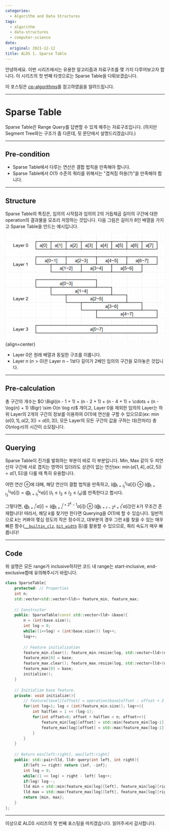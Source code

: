 ```yaml
---
categories:
  - Algorithm and Data Structures
tags:
  - algorithm
  - data-structures
  - computer-science
date:
  original: 2021-12-12
title: ALDS 1. Sparse Table
---
```


안녕하세요.
이번 시리즈에서는 유용한 알고리즘과 자료구조를 몇 가지 다루어보고자 합니다.
이 시리즈의 첫 번째 타겟으로는 Sparse Table을 다뤄보겠습니다.

이 포스팅은 [cp-algorithms](https://cp-algorithms.com/data_structures/sparse-table.html)를 참고하였음을 알려드립니다.

<!-- more -->
---

# Sparse Table

Sparse Table은 Range Query를 답변할 수 있게 해주는 자료구조입니다. (하지만 Segment Tree와는 구조가 좀 다른데, 뒷 문단에서 설명드리겠습니다.)

---

## Pre-condition

- Sparse Table에서 다루는 연산은 결합 법칙을 만족해야 합니다.
- Sparse Table에서 $O(1)$ 수준의 쿼리를 위해서는 "겹쳐짐 허용(?)"을 만족해야 합니다.

---

## Structure

Sparse Table의 특징은, 임의의 시작점과 임의의 2의 거듭제곱 길이의 구간에 대한 operation의 결과물을 모조리 저장하는 것입니다. 다음 그림은 길이가 8인 배열을 가지고 Sparse Table을 만드는 예시입니다.

![structure](/assets/posts/alds/sparse_table/sparse_table_layers.png){align=center}

- Layer $0$은 원래 배열과 동일한 구조를 이룹니다.
- Layer $n$ ($n > 0$)은 Layer $n-1$보다 길이가 2배인 임의의 구간을 모아놓은 것입니다.

---

## Pre-calculation

총 구간의 개수는 $O \Bigl((n - 1 + 1) + (n - 2 + 1) + (n - 4 + 1) + \cdots + (n - \log{n} + 1) \Bigr) \sim O(n \log n)$ 개이고, Layer 0을 제외한 임의의 Layer는 하위 Layer의 2개의 구간의 정보를 이용하여 $O(1)$에 연산을 구할 수 있으므로(ex: $\min(a[0, 1], a[2, 3]) = a[0, 3]$), 모든 Layer의 모든 구간의 값을 구하는 데(전처리) 총 $O(n \log{n})$의 시간이 소모됩니다.

---

## Querying

Sparse Table이 진가를 발휘하는 부분이 바로 이 부분입니다. Min, Max 같이 두 피연산자 구간에 서로 겹치는 영역이 있더라도 상관이 없는 연산(ex: $\min(a[1,4], a[2,5]) = a[1,5]$)을 다룰 때 특히 유용합니다.

어떤 연산 $\oplus$에 대해, 해당 연산이 결합 법칙을 만족하고, $(\bigoplus_{i=l_1}^{l_2} a[i]) \oplus (\bigoplus_{i=l_3}^{l_4} a[i]) = \bigoplus_{i=l_1}^{l_4} a[i]$ ($l_1 \le l_3 \le l_2 \le l_4$)를 만족한다고 합시다.

그렇다면, $\bigoplus_{i=l}^{r} a[i] = (\bigoplus_{i=l}^{l+2^k-1} a[i]) \oplus (\bigoplus_{i=r-2^k+1}^{r} a[i])$인 $k$가 무조건 존재합니다! 따라서, 해당 $k$를 찾기만 한다면 Querying을 $O(1)$에 할 수 있습니다. 일반적으로 $k$는 커봐야 몇십 정도의 작은 정수이고, 대부분의 경우 그런 $k$를 찾을 수 있는 매우 빠른 함수([`__builtin_clz`](https://gcc.gnu.org/onlinedocs/gcc/Other-Builtins.html), [`bit_width`](https://en.cppreference.com/w/cpp/numeric/bit_width) 등)를 활용할 수 있으므로, 쿼리 속도가 매우 빠릅니다!

---

## Code

위 설명은 모든 range가 inclusive하지만 코드 내 range는 start-inclusive, end-exclusive함에 유의해주시기 바랍니다.

```cpp
class SparseTable{
    protected: // Properties
    int n;
    std::vector<std::vector<lld>> feature_min, feature_max;

    // Constructor
    public: SparseTable(const std::vector<lld> &base){
        n = (int)base.size();
        int log = 0;
        while((1<<log) < (int)base.size()) log++;
        log++;

        // Feature initialization
        feature_min.clear(); feature_min.resize(log, std::vector<lld>(n, inf));
        feature_min[0] = base;
        feature_max.clear(); feature_max.resize(log, std::vector<lld>(n, -inf));
        feature_max[0] = base;
        initialize();
    }

    // Initialize base feature.
    private: void initialize(){
        // feature[level][offset] = operation(base[offset : offset + 2 ** level])
        for(int log=1; log < (int)feature_min.size(); log++){
            int halflen = 1 << (log-1);
            for(int offset=0; offset + halflen < n; offset++){
                feature_min[log][offset] = std::min(feature_min[log-1][offset], feature_min[log-1][offset + halflen]);
                feature_max[log][offset] = std::max(feature_max[log-1][offset], feature_max[log-1][offset + halflen]);
            }
        }
    }

    // Return min[left:right], max[left:right]
    public: std::pair<lld, lld> query(int left, int right){
        if(left >= right) return {inf, -inf};
        int log = 0;
        while((1 << log) < right - left) log++;
        if(log) log--;
        lld min = std::min(feature_min[log][left], feature_min[log][right - (1<<log)]);
        lld max = std::max(feature_max[log][left], feature_max[log][right - (1<<log)]);
        return {min, max};
    }
};
```

---

이상으로 ALDS 시리즈의 첫 번째 포스팅을 마치겠습니다. 읽어주셔서 감사합니다.
